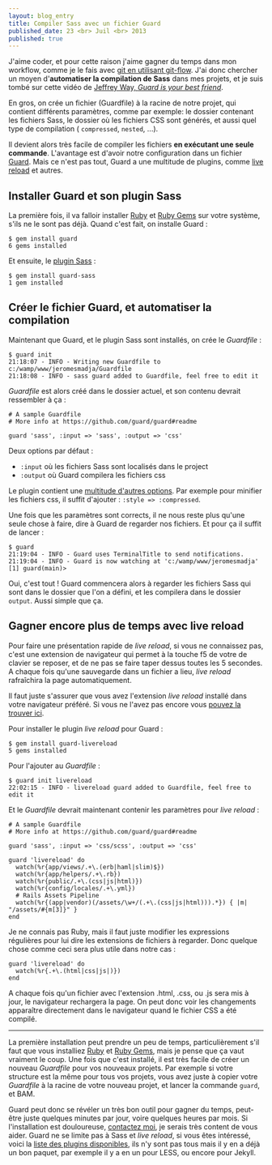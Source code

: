 ```yaml
---
layout: blog_entry
title: Compiler Sass avec un fichier Guard
published_date: 23 <br> Juil <br> 2013
published: true
---
```


J'aime coder, et pour cette raison j'aime gagner du temps dans mon workflow, comme je le fais avec [git en utilisant git-flow](/2013-03-23-git-flow.html). J'ai donc chercher un moyen d'**automatiser la compilation de Sass** dans mes projets, et je suis tombé sur cette vidéo de [Jeffrey Way, _Guard is your best friend_](http://net.tutsplus.com/tutorials/tools-and-tips/guard-is-your-best-friend/).

En gros, on crée un fichier (Guardfile) à la racine de notre projet, qui contient différents paramètres, comme par exemple: le dossier contenant les fichiers Sass, le dossier où les fichiers CSS sont générés, et aussi quel type de compilation ( `compressed`, `nested`, ...).

Il devient alors très facile de compiler les fichiers __en exécutant une seule commande__. L'avantage est d'avoir notre configuration dans un fichier [Guard](https://github.com/guard/guard). Mais ce n'est pas tout, Guard a une multitude de plugins, comme [live reload](https://github.com/guard/guard-livereload) et autres.

## Installer Guard et son plugin Sass

La première fois, il va falloir installer [Ruby](http://rubyinstaller.org/) et [Ruby Gems](http://rubyinstaller.org/) sur votre système, s'ils ne le sont pas déjà. Quand c'est fait,  on installe Guard :
<pre><code class="bash no-style">$ gem install guard
6 gems installed
</code></pre>

Et ensuite, le [plugin Sass](https://github.com/hawx/guard-sass) :
<pre><code class="bash no-style">$ gem install guard-sass
1 gem installed
</code></pre>

## Créer le fichier Guard, et automatiser la compilation

Maintenant que Guard, et le plugin Sass sont installés, on crée le _Guardfile_ :

<pre><code class="bash no-style">$ guard init
21:18:07 - INFO - Writing new Guardfile to c:/wamp/www/jeromesmadja/Guardfile
21:18:08 - INFO - sass guard added to Guardfile, feel free to edit it
</code></pre>

_Guardfile_ est alors créé dans le dossier actuel, et son contenu devrait ressembler à ça :

    # A sample Guardfile
    # More info at https://github.com/guard/guard#readme

    guard 'sass', :input => 'sass', :output => 'css'

Deux options par défaut :
- `:input` où les fichiers Sass sont localisés dans le project
- `:output` où Guard compilera les fichiers css

Le plugin contient une [multitude d'autres options](https://github.com/guard/guard-sass#options). Par exemple pour minifier les fichiers css, il suffit d'ajouter : `:style => :compressed`.

Une fois que les paramètres sont corrects, il ne nous reste plus qu'une seule chose à faire, dire à Guard de regarder nos fichiers. Et pour ça il suffit de lancer :

<pre><code class="bash no-style">$ guard
21:19:04 - INFO - Guard uses TerminalTitle to send notifications.
21:19:04 - INFO - Guard is now watching at 'c:/wamp/www/jeromesmadja'
[1] guard(main)>
</code></pre>

Oui, c'est tout !
Guard commencera alors à regarder les fichiers Sass qui sont dans le dossier que l'on a défini, et les compilera dans le dossier `output`. Aussi simple que ça.

## Gagner encore plus de temps avec live reload

Pour faire une présentation rapide de _live reload_, si vous ne connaissez pas, c'est une extension de navigateur qui permet à la touche f5 de votre de clavier se reposer, et de ne pas se faire taper dessus toutes les 5 secondes. A chaque fois qu'une sauvegarde dans un fichier a lieu, _live reload_ rafraîchira la page automatiquement.

Il faut juste s'assurer que vous avez l'extension _live reload_ installé dans votre navigateur préféré. Si vous ne l'avez pas encore vous [pouvez la trouver ici](http://feedback.livereload.com/knowledgebase/articles/86242-how-do-i-install-and-use-the-browser-extensions-).

Pour installer le plugin _live reload_ pour Guard : 
<pre><code class="bash no-style">$ gem install guard-livereload
5 gems installed
</code></pre>

Pour l'ajouter au _Guardfile_ :
<pre><code class="bash no-style">$ guard init livereload
22:02:15 - INFO - livereload guard added to Guardfile, feel free to edit it
</code></pre>

Et le _Guardfile_ devrait maintenant contenir les paramètres pour _live reload_  :

    # A sample Guardfile
    # More info at https://github.com/guard/guard#readme

    guard 'sass', :input => 'css/scss', :output => 'css'

    guard 'livereload' do
      watch(%r{app/views/.+\.(erb|haml|slim)$})
      watch(%r{app/helpers/.+\.rb})
      watch(%r{public/.+\.(css|js|html)})
      watch(%r{config/locales/.+\.yml})
      # Rails Assets Pipeline
      watch(%r{(app|vendor)(/assets/\w+/(.+\.(css|js|html))).*}) { |m| "/assets/#{m[3]}" }
    end

Je ne connais pas Ruby, mais il faut juste modifier les expressions régulières pour lui dire les extensions de fichiers à regarder. Donc quelque chose comme ceci sera plus utile dans notre cas :

    guard 'livereload' do
      watch(%r{.+\.(html|css|js|)})
    end

A chaque fois qu'un fichier avec l'extension .html, .css, ou .js sera mis à jour, le navigateur rechargera la page. On peut donc voir les changements apparaître directement dans le navigateur quand le fichier CSS a été compilé. 

---------------------------------------

La première installation peut prendre un peu de temps, particulièrement s'il faut que vous installiez [Ruby](http://rubyinstaller.org/) et [Ruby Gems](http://rubyinstaller.org/), mais je pense que ça vaut vraiment le coup. Une fois que c'est installé, il est très facile de créer un nouveau _Guardfile_ pour vos nouveaux projets. Par exemple si votre structure est la même pour tous vos projets, vous avez juste à copier votre _Guardfile_ à la racine de votre nouveau projet, et lancer la commande `guard`, et BAM.

Guard peut donc se révéler un très bon outil pour gagner du temps, peut-être juste quelques minutes par jour, voire quelques heures par mois.
Si l'installation est douloureuse, [contactez moi](https://twitter.com/jeromesmadja), je serais très content de vous aider.
Guard ne se limite pas à Sass et _live reload_, si vous êtes intéressé, voici la [liste des plugins disponibles](https://github.com/guard/guard/wiki/List-of-available-Guards), ils n'y sont pas tous mais il y en a déjà un bon paquet, par exemple il y a en un pour LESS, ou encore pour Jekyll.

